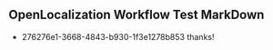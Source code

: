 ## OpenLocalization Workflow Test MarkDown
* 276276e1-3668-4843-b930-1f3e1278b853 
thanks!<!--HONumber=Mar16_HO3-->
